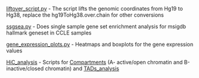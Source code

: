 [liftover_script.py](https://github.com/khannasejal/python_codes/blob/main/liftover_script.py) - The script lifts the genomic coordinates from Hg19 to Hg38, replace the hg19ToHg38.over.chain for other conversions

[ssgsea.py](https://github.com/khannasejal/python_codes/blob/main/ssgsea.py) - Does single sample gene set enrichment analysis for msigdb hallmark geneset in CCLE samples

[gene_expression_plots.py](https://github.com/khannasejal/python_codes/blob/main/gene_expression_plots.py) - Heatmaps and boxplots for the gene expression values

[HiC_analysis](https://github.com/khannasejal/python_codes/tree/main/HiC_analysis) - Scripts for [Compartments](https://github.com/khannasejal/python_codes/tree/main/HiC_analysis/Compartments) (A- active/open chromatin and B-inactive/closed chromatin) and [TADs_analysis](https://github.com/khannasejal/python_codes/tree/main/HiC_analysis/TADs_analysis)
